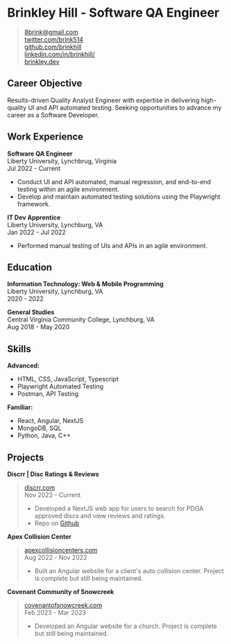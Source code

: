 # Brinkley Hill - Software QA Engineer

> 8brink@gmail.com  
> [twitter.com/brink514](https://twitter.com/brink514)  
> [github.com/brinkhill](https://github.com/brinkhill)  
> [linkedin.com/in/brinkhill/](https://www.linkedin.com/in/brinkhill/)  
> [brinkley.dev](https://brinkley.dev)

## Career Objective
Results-driven Quality Analyst Engineer with expertise in delivering high-quality UI and API automated testing. Seeking opportunities to advance my career as a Software Developer.

## Work Experience
**Software QA Engineer**  
Liberty University, Lynchbrug, Virginia  
Jul 2022 - Current

- Conduct UI and API automated, manual regression, and end-to-end testing within an agile environment.
- Develop and maintain automated testing solutions using the Playwright framework.

**IT Dev Apprentice**  
Liberty University, Lynchburg, VA  
Jan 2022 - Jul 2022

- Performed manual testing of UIs and APIs in an agile environment.

## Education
**Information Technology: Web & Mobile Programming**  
Liberty University, Lynchburg, VA  
2020 - 2022

**General Studies**  
Central Virginia Community College, Lynchburg, VA  
Aug 2018 - May 2020

## Skills
**Advanced:**
- HTML, CSS, JavaScript, Typescript
- Playwright Automated Testing
- Postman, API Testing

**Familiar:**
- React, Angular, NextJS
- MongoDB, SQL
- Python, Java, C++

## Projects
**Discrr | Disc Ratings & Reviews**  
> [discrr.com](https://discrr.com)  
Nov 2022 - Current
> - Developed a NextJS web app for users to search for PDGA approved discs and view reviews and ratings.
> - Repo on [Github](https://github.com/brinkhill/discrr)

**Apex Collision Center**  
> [apexcollisioncenters.com](https://apexcollisioncenters.com)  
Aug 2022 - Nov 2022
> - Built an Angular website for a client's auto collision center. Project is complete but still being maintained.

**Covenant Community of Snowcreek**  
> [covenantofsnowcreek.com](https://covenantofsnowcreek.com)  
Feb 2023 - Mar 2023
> - Developed an Angular website for a church. Project is complete but still being maintained.

